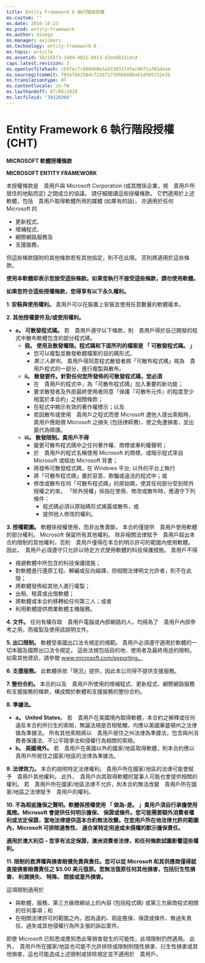 ```yaml
---
title: Entity Framework 6 執行階段授權
ms.custom: ''
ms.date: 2016-10-23
ms.prod: entity-framework
ms.author: divega
ms.manager: avickers
ms.technology: entity-framework-6
ms.topic: article
ms.assetid: 5bc55bf3-2404-4811-8d13-d2eed822cdc4
caps.latest.revision: 3
ms.openlocfilehash: cb9fec7c6804b0e3a53303174fec86f1af65d4ab
ms.sourcegitcommit: f05e7b62584cf228f17390bb086a61d505712e1b
ms.translationtype: HT
ms.contentlocale: zh-TW
ms.lasthandoff: 07/08/2018
ms.locfileid: "39120366"
---
```

# <a name="entity-framework-6-runtime-license-enu"></a>Entity Framework 6 執行階段授權 (CHT)
**MICROSOFT 軟體授權條款**

**MICROSOFT ENTITY FRAMEWORK**

本授權條款是　貴用戶與 Microsoft Corporation (或其關係企業，視　貴用戶所居住的地點而定) 之間成立的協議。 請仔細閱讀這些授權條款。 它們適用於上述軟體，包括　貴用戶取得軟體所用的媒體 (如果有的話)， 亦適用於任何 Microsoft 的

-   更新程式、
-   增補程式、
-   網際網路服務及
-   支援服務，

但這些條款隨附的其他條款若有其他指定，則不在此限。 否則將適用於這些條款。

**使用本軟體即表示您接受這些條款。如果您執行不接受這些條款，請勿使用軟體。**

**如果您符合這些授權條款，您得享有以下永久權利。**

**1.  安裝與使用權利。** 貴用戶可以在裝置上安裝並使用任意數量的軟體複本。

**2.  其他授權要件及/或使用權利。**

-   **a。  可散發程式碼。** 若　貴用戶遵守以下條款，則　貴用戶得於自己開發的程式中散布軟體包含的部分程式碼。
    -   **我。    使用及散發權限。程式碼和下面所列的檔案是 「 可散發程式碼。 」**
        -   您可以複製並散發軟體檔案的目的碼形式。
        -   *第三人散布*。 貴用戶得同意程式散發者將「可散布程式碼」視為　貴用戶程式的一部分，進行複製與散布。
    -   **ii。  散發要件。針對任何您所發佈的可散發程式碼，您必須**
        -   在　貴用戶的程式中，為「可散布程式碼」加入重要的新功能；
        -   要求散發者及外部最終使用者同意「保護『可散布元件』的程度至少相當於本合約」之相關條款；
        -   在程式中顯示有效的著作權標示；以及
        -   若因散布或使用　貴用戶之程式而使 Microsoft 遭他人提出索賠時，　貴用戶應賠償 Microsoft 之損失 (包括律師費)，使之免遭損害，並出面代為辯護。
    -   **iii。 散發限制。貴用戶不得**
        -   變更可散布程式碼中之任何著作權、商標或專利權聲明；
        -   於　貴用戶的程式名稱使用 Microsoft 的商標，或暗示程式來自 Microsoft 或經由 Microsoft 背書；
        -   將發佈可散發程式碼，在 Windows 平台; 以外的平台上執行
        -   將「可散布程式碼」置於惡意、欺騙或違法的程式中；或
        -   修改或散布任何「可散布程式碼」的原始碼，使其任何部分受到除外授權之約束。 「除外授權」係指在使用、修改或散布時，應遵守下列條件：
            -   程式碼必須以原始碼形式揭露或散布，或
            -   提供他人修改的權利。

**3.  授權範圍。** 軟體係授權使用，而非出售賣斷。 本合約僅提供　貴用戶使用軟體的部分權利。 Microsoft 保留所有其他權利。 除非相關法律賦予　貴用戶超出本合約限制的其他權利，否則　貴用戶僅得在本合約明示許可的範圍內使用軟體。 因此，　貴用戶必須遵守只允許以特定方式使用軟體的科技保護措施。 貴用戶不得

-   規避軟體中所包含的科技保護措施；
-   對軟體進行還原工程、解編或反向組譯，但相關法律明文允許者，則不在此限；
-   將軟體發佈給其他人進行複製；
-   出租、租賃或出借軟體；
-   將軟體或本合約移轉給任何第三人；或者
-   利用軟體提供商業軟體主機服務。

**4.  文件。** 任何有權存取　貴用戶電腦或內部網路的人，均得為了　貴用戶內部參考之用，而複製及使用該說明文件。

**5.  出口限制。** 軟體受美國出口法令規定的規範。 貴用戶必須遵守適用於軟體的一切本國及國際出口法令規定。 這些法規包括目的地、使用者及最終用途的限制。 如需其他資訊，請參閱 www.microsoft.com/exporting。

**6.  支援服務。** 此軟體係依「現況」提供，因此本公司得不提供支援服務。

**7.  整份合約。** 本合約以及　貴用戶所使用的增補程式、更新程式、網際網路服務和支援服務的條款，構成關於軟體和支援服務的整份合約。

**8.  準據法。**

-   **a。  United States**。 若　貴用戶在美國境內取得軟體，本合約之解釋或任何違反本合約所衍生的索賠，無論法規是否相牴觸，均應以美國華盛頓州之法律做為準據法。 所有其他索賠將以　貴用戶居住之州法律為準據法，包含與州消費者保護法、不公平競爭法和侵權行為相關的索賠。
-   **b。  美國境外。** 若　貴用戶在美國以外的國家/地區取得軟體，則本合約應以　貴用戶所居住之國家/地區的法律為準據法。

**9.  法律效力。** 本合約說明特定法律權利。 貴用戶所在國家/地區的法律可能會賦予　貴用戶其他權利。 此外，　貴用戶向其取得軟體的當事人可能也會提供相關的權利。 若　貴用戶所在國家/地區法律不允許，則本合約無法改變　貴用戶所在國家/地區之法律賦予　貴用戶的權利。

**10. 不為瑕疵擔保之聲明。軟體係授權使用 「 做為-是。 」貴用戶須自行承擔使用風險。Microsoft 會提供任何明示擔保、 保證或條件。您可能需要額外消費者權利或法定保證，當地法律提供這本合約無法改變。在您用戶所在地法律允許的範圍內，Microsoft 可排除適售性、 適合某特定用途或未侵權的默示擔保責任。**

**適用於澳大利亞 – 您享有法定保證，澳洲消費者法律，和任何條款試圖影響這些權利。**

**11. 限制的救濟權與損害賠償免責與責任。您可以從 Microsoft 和其供應商僅得就直接損害賠償責任之 $5.00 美元復原。您無法復原任何其他損害，包括衍生性損害、 利潤損失、 特殊、 間接或意外損害。**

這項限制適用於

-   與軟體、服務、第三方廠商網站上的內容 (包括程式碼) 或第三方廠商程式相關的任何事項；和
-   在相關法律許可的範圍之內，因為違約、瑕疵擔保、保證或條件、無過失責任、過失或其他侵權行為所主張的訴訟案件。

即使 Microsoft 已知悉或應知悉此等損害發生的可能性，此項限制仍然適用。 此外，　貴用戶所在國家/地區也可能不允許排除或限制附隨性損害、衍生性損害或其他損害，這也可能造成上述限制或排除規定並不適用於　貴用戶。
